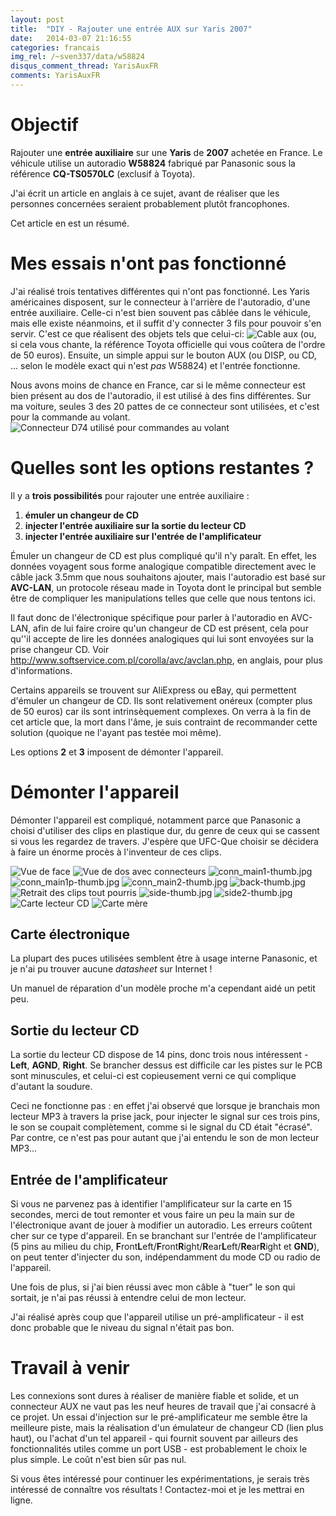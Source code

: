 ```yaml
---
layout: post
title:  "DIY - Rajouter une entrée AUX sur Yaris 2007"
date:   2014-03-07 21:16:55
categories: francais
img_rel: /~sven337/data/w58824
disqus_comment_thread: YarisAuxFR
comments: YarisAuxFR
---
```


# Objectif

Rajouter une **entrée auxiliaire** sur une **Yaris** de **2007** achetée en France. Le véhicule utilise un autoradio **W58824** fabriqué par Panasonic
sous la référence **CQ-TS0570LC** (exclusif à Toyota).

J'ai écrit un article en anglais à ce sujet, avant de réaliser que les personnes concernées seraient probablement plutôt francophones.

Cet article en est un résumé.

# Mes essais n'ont pas fonctionné

J'ai réalisé trois tentatives différentes qui n'ont pas fonctionné. Les Yaris américaines disposent, sur le connecteur à l'arrière de l'autoradio, d'une entrée auxiliaire. Celle-ci n'est bien souvent pas câblée dans le véhicule, mais elle existe néanmoins, et il suffit d'y connecter 3 fils pour pouvoir s'en servir. C'est ce que réalisent des objets tels que celui-ci: ![Cable aux](cable_aux.jpg) (ou, si cela vous chante, la référence Toyota officielle qui vous coûtera de l'ordre de 50 euros). Ensuite, un simple appui sur le bouton AUX (ou DISP, ou CD, ... selon le modèle exact qui n'est _pas_ W58824) et l'entrée fonctionne.

Nous avons moins de chance en France, car si le même connecteur est bien présent au dos de l'autoradio, il est utilisé à des fins différentes. Sur ma voiture, seules 3 des 20 pattes de ce connecteur sont utilisées, et c'est pour la commande au volant.
![Connecteur D74 utilisé pour commandes au volant](conn_SW.jpg)

# Quelles sont les options restantes ?

Il y a **trois possibilités** pour rajouter une entrée auxiliaire :

1. **émuler un changeur de CD**
1. **injecter l'entrée auxiliaire sur la sortie du lecteur CD**
1. **injecter l'entrée auxiliaire sur l'entrée de l'amplificateur**

Émuler un changeur de CD est plus compliqué qu'il n'y paraît. En effet, les données voyagent sous forme analogique compatible directement avec le câble jack 3.5mm que nous souhaitons ajouter, mais l'autoradio est basé sur **AVC-LAN**, un protocole réseau made in Toyota dont le principal but semble être de compliquer les manipulations telles que celle que nous tentons ici.

Il faut donc de l'électronique spécifique pour parler à l'autoradio en AVC-LAN, afin de lui faire croire qu'un changeur de CD est présent, cela pour qu''il accepte de lire les données analogiques qui lui sont envoyées sur la prise changeur CD. Voir <http://www.softservice.com.pl/corolla/avc/avclan.php>, en anglais, pour plus d'informations.

Certains appareils se trouvent sur AliExpress ou eBay, qui permettent d'émuler un changeur de CD. Ils sont relativement onéreux (compter plus de 50 euros) car ils sont intrinsèquement complexes. On verra à la fin de cet article que, la mort dans l'âme, je suis contraint de recommander cette solution (quoique ne l'ayant pas testée moi même).

Les options **2** et **3** imposent de démonter l'appareil.

# Démonter l'appareil

Démonter l'appareil est compliqué, notamment parce que Panasonic a choisi d'utiliser des clips en plastique dur, du genre de ceux qui se cassent si vous les regardez de travers. J'espère que UFC-Que choisir se décidera à faire un énorme procès à l'inventeur de ces clips.

![Vue de face](front.jpg)
![Vue de dos avec connecteurs](back_connected.jpg)
![conn_main1-thumb.jpg](conn_main1.jpg)
![conn_main1p-thumb.jpg](conn_main1p.jpg)
![conn_main2-thumb.jpg](conn_main2.jpg)
![back-thumb.jpg](back.jpg)
![Retrait des clips tout pourris](front-noplastic.jpg)
![side-thumb.jpg](side.jpg)
![side2-thumb.jpg](side2.jpg)
![Carte lecteur CD](cdreader_board.jpg)
![Carte mère](mainboard.jpg)

## Carte électronique

La plupart des puces utilisées semblent être à usage interne Panasonic, et je n'ai pu trouver aucune _datasheet_ sur Internet !

Un manuel de réparation d'un modèle proche m'a cependant aidé un petit peu.

## Sortie du lecteur CD

La sortie du lecteur CD dispose de 14 pins, donc trois nous intéressent - **Left**, **AGND**, **Right**. Se brancher dessus est difficile car les pistes sur le PCB sont minuscules, et celui-ci est copieusement verni ce qui complique d'autant la soudure.

Ceci ne fonctionne pas : en effet j'ai observé que lorsque je branchais mon lecteur MP3 à travers la prise jack, pour injecter le signal sur ces trois pins, le son se coupait complètement, comme si le signal du CD était "écrasé". Par contre, ce n'est pas pour autant que j'ai entendu le son de mon lecteur MP3...

## Entrée de l'amplificateur

Si vous ne parvenez pas à identifier l'amplificateur sur la carte en 15 secondes, merci de tout remonter et vous faire un peu la main sur de l'électronique avant de jouer à modifier un autoradio. Les erreurs coûtent cher sur ce type d'appareil. En se branchant sur l'entrée de l'amplificateur (5 pins au milieu du chip, **F**ront**L**eft/**F**ront**R**ight/**R**ear**L**eft/**Re**ar**R**ight et **GND**), on peut tenter d'injecter du son, indépendamment du mode CD ou radio de l'appareil.

Une fois de plus, si j'ai bien réussi avec mon câble à "tuer" le son qui sortait, je n'ai pas réussi à entendre celui de mon lecteur.

J'ai réalisé après coup que l'appareil utilise un pré-amplificateur - il est donc probable que le niveau du signal n'était pas bon.

# Travail à venir

Les connexions sont dures à réaliser de manière fiable et solide, et un connecteur AUX ne vaut pas les neuf heures de travail que j'ai consacré à ce projet. Un essai d'injection sur le pré-amplificateur me semble être la meilleure piste, mais la réalisation d'un émulateur de changeur CD (lien plus haut), ou l'achat d'un tel appareil - qui fournit souvent par ailleurs des fonctionnalités utiles comme un port USB - est probablement le choix le plus simple. Le coût n'est bien sûr pas nul.

Si vous êtes intéressé pour continuer les expérimentations, je serais très intéressé de connaître vos résultats ! Contactez-moi et je les mettrai en ligne.

<script>
    $(document).ready(function() {
		$("a[href$='.jpg'],a[href$='.jpeg'],a[href$='.png'],a[href$='.gif']").attr('rel', 'gallery').fancybox();
    });
</script>

